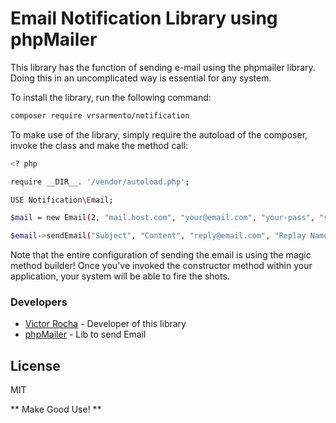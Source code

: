 # Email Notification Library using phpMailer

This library has the function of sending e-mail using the phpmailer library. Doing this in an uncomplicated way is essential for any system.

To install the library, run the following command:

```sh
composer require vrsarmento/notification
```

To make use of the library, simply require the autoload of the composer, invoke the class and make the method call:

```sh
<? php

require __DIR__. '/vendor/autoload.php';

USE Notification\Email;

$mail = new Email(2, "mail.host.com", "your@email.com", "your-pass", "smtp secure (tls / ssl)", "port (587)", "from@email.com", "From Name");

$email->sendEmail("Subject", "Content", "reply@email.com", "Replay Name", "address@email.com", "Address Name");
```

Note that the entire configuration of sending the email is using the magic method builder! Once you've invoked the constructor method within your application, your system will be able to fire the shots.

### Developers
* [Victor Rocha] - Developer of this library
* [phpMailer] - Lib to send Email

License
----

MIT

** Make Good Use! **

[//]: #
[Victor Rocha]: <mailto: vrsarmento@gmail.com>
[phpMailer]: <https://github.com/PHPMailer/PHPMailer>

